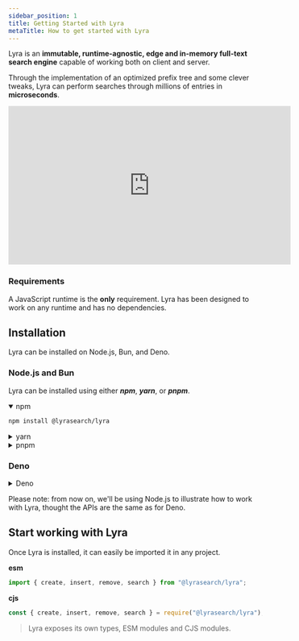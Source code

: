 ```yaml
---
sidebar_position: 1
title: Getting Started with Lyra
metaTitle: How to get started with Lyra
---
```


Lyra is an **immutable, runtime-agnostic, edge and in-memory full-text search
engine** capable of working both on client and server.

Through the implementation of an optimized prefix tree and some clever tweaks,
Lyra can perform searches through millions of entries in **microseconds**.

<iframe width="560" height="315" src="https://www.youtube.com/embed/MGpwKsdZmG0" title="YouTube video player" frameborder="0" allow="accelerometer; autoplay; clipboard-write; encrypted-media; gyroscope; picture-in-picture" allowfullscreen></iframe>

### Requirements

A JavaScript runtime is the **only** requirement. Lyra has been designed to work
on any runtime and has no dependencies.

## Installation

Lyra can be installed on Node.js, Bun, and Deno.

### Node.js and Bun

Lyra can be installed using either _**npm**_, _**yarn**_, or _**pnpm**_.

<details open><summary>npm</summary>

```bash
npm install @lyrasearch/lyra
```

</details>

<details><summary>yarn</summary>

```bash
yarn add @lyrasearch/lyra
```

</details>

<details><summary>pnpm</summary>

```bash
pnpm add @lyrasearch/lyra
```

</details>

### Deno

<details>
<summary>Deno</summary>

```js
import * as lyra from "https://deno.land/x/lyra@0.0.4/src/lyra.ts";
```

</details>

Please note: from now on, we'll be using Node.js to illustrate how to work with
Lyra, thought the APIs are the same as for Deno.

## Start working with Lyra

Once Lyra is installed, it can easily be imported it in any project.

**esm**

```js
import { create, insert, remove, search } from "@lyrasearch/lyra";
```

**cjs**

```js
const { create, insert, remove, search } = require("@lyrasearch/lyra");
```

> Lyra exposes its own types, ESM modules and CJS modules.
